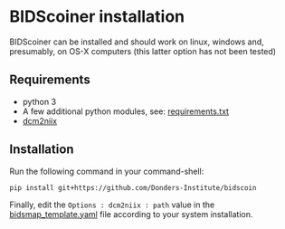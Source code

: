 # BIDScoiner installation

BIDScoiner can be installed and should work on linux, windows and, presumably, on OS-X computers (this latter option has not been tested)

## Requirements
- python 3
- A few additional python modules, see: [requirements.txt](../requirements.txt)
- [dcm2niix](https://github.com/rordenlab/dcm2niix)

## Installation
Run the following command in your command-shell:

    pip install git+https://github.com/Donders-Institute/bidscoin

Finally, edit the `Options : dcm2niix : path` value in the [bidsmap_template.yaml](../heuristics/bidsmap_template.yaml) file according to your system installation.